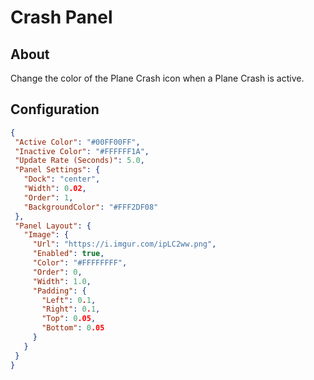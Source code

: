 # Crash Panel

## About
Change the color of the Plane Crash icon when a Plane Crash is active. 

## Configuration
 
 ```json
{
  "Active Color": "#00FF00FF",
  "Inactive Color": "#FFFFFF1A",
  "Update Rate (Seconds)": 5.0,
  "Panel Settings": {
    "Dock": "center",
    "Width": 0.02,
    "Order": 1,
    "BackgroundColor": "#FFF2DF08"
  },
  "Panel Layout": {
    "Image": {
      "Url": "https://i.imgur.com/ipLC2ww.png",
      "Enabled": true,
      "Color": "#FFFFFFFF",
      "Order": 0,
      "Width": 1.0,
      "Padding": {
        "Left": 0.1,
        "Right": 0.1,
        "Top": 0.05,
        "Bottom": 0.05
      }
    }
  }
}
 ```